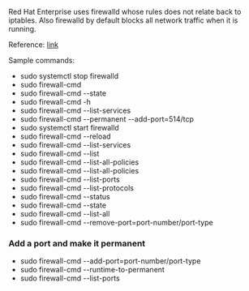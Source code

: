 Red Hat Enterprise uses firewalld whose rules does not relate back to iptables.  Also firewalld by default blocks all network traffic when it is running.

Reference: [link](https://access.redhat.com/documentation/en-us/red_hat_enterprise_linux/8/html/configuring_and_managing_networking/using-and-configuring-firewalld_configuring-and-managing-networking#predefined-services_getting-started-with-firewalld)

Sample commands:

- sudo systemctl stop firewalld
- sudo firewall-cmd
- sudo firewall-cmd --state
- sudo firewall-cmd -h
- sudo firewall-cmd --list-services
- sudo firewall-cmd --permanent --add-port=514/tcp
- sudo systemctl start firewalld
- sudo firewall-cmd --reload
- sudo firewall-cmd --list-services
- sudo firewall-cmd --list
- sudo firewall-cmd --list-all-policies
- sudo firewall-cmd --list-all-policies
- sudo firewall-cmd --list-ports
- sudo firewall-cmd --list-protocols
- sudo firewall-cmd --status
- sudo firewall-cmd --state
- sudo firewall-cmd --list-all
- sudo firewall-cmd --remove-port=port-number/port-type

### Add a port and make it permanent
- sudo firewall-cmd --add-port=port-number/port-type
- sudo firewall-cmd --runtime-to-permanent
- sudo firewall-cmd --list-ports
